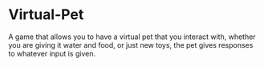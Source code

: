 # Virtual-Pet
A game that allows you to have a virtual pet that you interact with, whether you are giving it water and food, or just new toys, the pet gives responses to whatever input is given.

